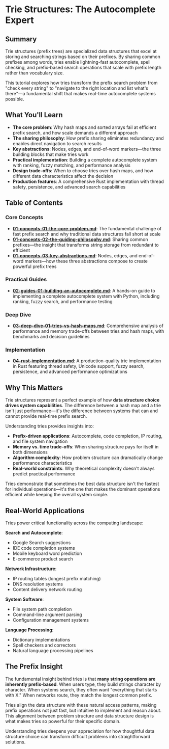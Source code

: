 # Trie Structures: The Autocomplete Expert

## Summary

Trie structures (prefix trees) are specialized data structures that excel at storing and searching strings based on their prefixes. By sharing common prefixes among words, tries enable lightning-fast autocomplete, spell checking, and prefix-based search operations that scale with prefix length rather than vocabulary size.

This tutorial explores how tries transform the prefix search problem from "check every string" to "navigate to the right location and list what's there"—a fundamental shift that makes real-time autocomplete systems possible.

## What You'll Learn

- **The core problem**: Why hash maps and sorted arrays fail at efficient prefix search, and how scale demands a different approach
- **The sharing philosophy**: How prefix sharing eliminates redundancy and enables direct navigation to search results
- **Key abstractions**: Nodes, edges, and end-of-word markers—the three building blocks that make tries work
- **Practical implementation**: Building a complete autocomplete system with ranking, fuzzy matching, and performance analysis
- **Design trade-offs**: When to choose tries over hash maps, and how different data characteristics affect the decision
- **Production features**: A comprehensive Rust implementation with thread safety, persistence, and advanced search capabilities

## Table of Contents

### Core Concepts
- **[01-concepts-01-the-core-problem.md](01-concepts-01-the-core-problem.md)**: The fundamental challenge of fast prefix search and why traditional data structures fall short at scale
- **[01-concepts-02-the-guiding-philosophy.md](01-concepts-02-the-guiding-philosophy.md)**: Sharing common prefixes—the insight that transforms string storage from redundant to efficient
- **[01-concepts-03-key-abstractions.md](01-concepts-03-key-abstractions.md)**: Nodes, edges, and end-of-word markers—how these three abstractions compose to create powerful prefix trees

### Practical Guides
- **[02-guides-01-building-an-autocomplete.md](02-guides-01-building-an-autocomplete.md)**: A hands-on guide to implementing a complete autocomplete system with Python, including ranking, fuzzy search, and performance testing

### Deep Dive
- **[03-deep-dive-01-tries-vs-hash-maps.md](03-deep-dive-01-tries-vs-hash-maps.md)**: Comprehensive analysis of performance and memory trade-offs between tries and hash maps, with benchmarks and decision guidelines

### Implementation
- **[04-rust-implementation.md](04-rust-implementation.md)**: A production-quality trie implementation in Rust featuring thread safety, Unicode support, fuzzy search, persistence, and advanced performance optimizations

## Why This Matters

Trie structures represent a perfect example of how **data structure choice drives system capabilities**. The difference between a hash map and a trie isn't just performance—it's the difference between systems that can and cannot provide real-time prefix search.

Understanding tries provides insights into:
- **Prefix-driven applications**: Autocomplete, code completion, IP routing, and file system navigation
- **Memory vs. time trade-offs**: When sharing structure pays for itself in both dimensions
- **Algorithm complexity**: How problem structure can dramatically change performance characteristics
- **Real-world constraints**: Why theoretical complexity doesn't always predict practical performance

Tries demonstrate that sometimes the best data structure isn't the fastest for individual operations—it's the one that makes the dominant operations efficient while keeping the overall system simple.

## Real-World Applications

Tries power critical functionality across the computing landscape:

**Search and Autocomplete**:
- Google Search suggestions
- IDE code completion systems
- Mobile keyboard word prediction
- E-commerce product search

**Network Infrastructure**:
- IP routing tables (longest prefix matching)
- DNS resolution systems
- Content delivery network routing

**System Software**:
- File system path completion
- Command-line argument parsing
- Configuration management systems

**Language Processing**:
- Dictionary implementations
- Spell checkers and correctors
- Natural language processing pipelines

## The Prefix Insight

The fundamental insight behind tries is that **many string operations are inherently prefix-based**. When users type, they build strings character by character. When systems search, they often want "everything that starts with X." When networks route, they match the longest common prefix.

Tries align the data structure with these natural access patterns, making prefix operations not just fast, but intuitive to implement and reason about. This alignment between problem structure and data structure design is what makes tries so powerful for their specific domain.

Understanding tries deepens your appreciation for how thoughtful data structure choice can transform difficult problems into straightforward solutions.